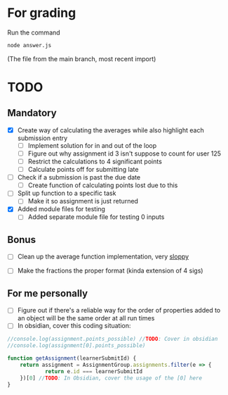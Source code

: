 # For grading
Run the command
```bash
node answer.js
```
(The file from the main branch, most recent import)


# TODO
## Mandatory
- [X] Create way of calculating the averages while also highlight each submission entry
    - [ ] Implement solution for in and out of the loop
    - [ ] Figure out why assignment id 3 isn't suppose to count for user 125
    - [ ] Restrict the calculations to 4 significant points
    - [ ] Calculate points off for submitting late
- [ ] Check if a submission is past the due date
    - [ ] Create function of calculating points lost due to this

- [ ] Split up function to a specific task
    - [ ] Make it so assignment is just returned

- [X] Added module files for testing
    - [ ] Added separate module file for testing 0 inputs

## Bonus
- [ ] Clean up the average function implementation, very <u>sloppy</u>
- [ ] Make the fractions the proper format (kinda extension of 4 sigs)


## For me personally
- [ ] Figure out if there's a reliable way for the order of properties added to an object will be the same order at all run times
- [ ] In obsidian, cover this coding situation:

```js
//console.log(assignment.points_possible) //TODO: Cover in obsidian
//console.log(assignment[0].points_possible)
```
```js
function getAssignment(learnerSubmitId) {
    return assignment = AssignmentGroup.assignments.filter(e => {
            return e.id === learnerSubmitId
    })[0] //TODO: In Obsidian, cover the usage of the [0] here
}
```

